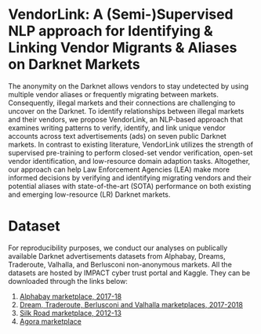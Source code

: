 # VendorLink: A (Semi-)Supervised NLP approach for Identifying & Linking Vendor Migrants & Aliases on Darknet Markets
The anonymity on the Darknet allows vendors to stay undetected by using multiple vendor aliases or frequently migrating between markets. Consequently, illegal markets and their connections are challenging to uncover on the Darknet. To identify relationships between illegal markets and their vendors, we propose VendorLink, an NLP-based approach that examines writing patterns to verify, identify, and link unique vendor accounts across text advertisements (ads) on seven public Darknet markets. In contrast to existing literature, VendorLink utilizes the strength of supervised pre-training to perform closed-set vendor verification, open-set vendor identification, and low-resource domain adaption tasks. Altogether, our approach can help Law Enforcement Agencies (LEA) make more informed decisions by verifying and identifying migrating vendors and their potential aliases with state-of-the-art (SOTA) performance on both existing and emerging low-resource (LR) Darknet markets.

# Dataset
For reproducibility purposes, we conduct our analyses on publically available Darknet advertisements datasets from Alphabay, Dreams, Traderoute, Valhalla, and Berlusconi non-anonymous markets. All the datasets are hosted by IMPACT cyber trust portal and Kaggle. They can be downloaded through the links below:

1) [Alphabay marketplace, 2017-18](https://github.com/user/repo/blob/branch/other_file.md)
2) [Dream, Traderoute, Berlusconi and Valhalla marketplaces, 2017-2018](http://dx.doi.org/10.23721/116/1503879) 
3) [Silk Road marketplace, 2012-13](http://dx.doi.org/10.23721/116/1406256)
4) [Agora marketplace](https://www.kaggle.com/datasets/philipjames11/dark-net-marketplace-drug-data-agora-20142015)



